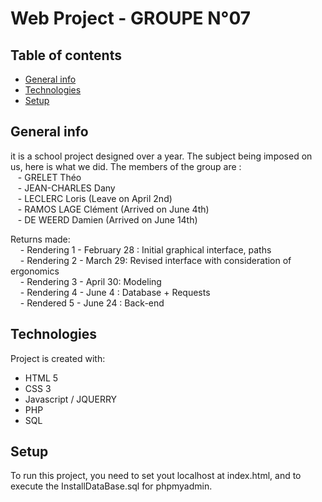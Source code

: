 # Web Project - GROUPE N°07

## Table of contents
* [General info](#general-info)
* [Technologies](#technologies)
* [Setup](#setup)

## General info
it is a school project designed over a year. The subject being imposed on us, here is what we did. The members of the group are : <br>
&nbsp;&nbsp; - GRELET Théo <br />
&nbsp;&nbsp; - JEAN-CHARLES Dany<br />
&nbsp;&nbsp; - LECLERC Loris (Leave on April 2nd)<br />
&nbsp;&nbsp; - RAMOS LAGE Clément (Arrived on June 4th) <br />
&nbsp;&nbsp; - DE WEERD Damien (Arrived on June 14th) <br />

Returns made: <br />
&nbsp; &nbsp; - Rendering 1 - February 28 : Initial graphical interface, paths <br />
&nbsp; &nbsp; - Rendering 2 - March 29: Revised interface with consideration of ergonomics <br />
&nbsp; &nbsp; - Rendering 3 - April 30: Modeling <br />
&nbsp; &nbsp; - Rendering 4 - June 4 : Database + Requests <br />
&nbsp; &nbsp; - Rendered 5 - June 24 : Back-end <br />


## Technologies
Project is created with:
* HTML 5
* CSS 3
* Javascript / JQUERRY
* PHP
* SQL

	
## Setup
To run this project, you need to set yout localhost at index.html, and to execute the InstallDataBase.sql for phpmyadmin.
